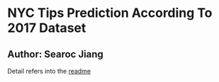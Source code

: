 # NYC Tips Prediction According To 2017 Dataset
## Author: Searoc Jiang

Detail refers into the [readme](nyc_tips_2017/README.md)
